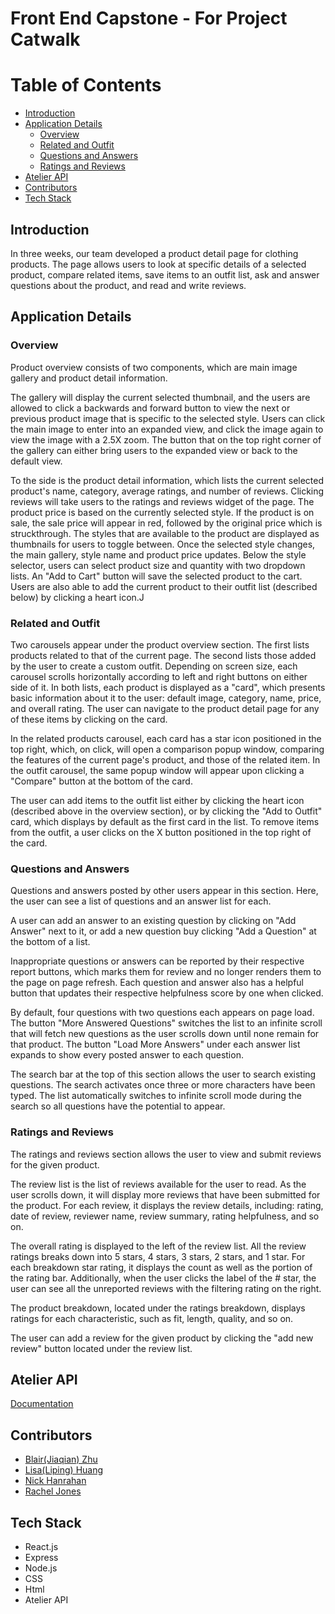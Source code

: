 # Front End Capstone - For Project Catwalk

# Table of Contents
  - [Introduction](#introduction)
  - [Application Details](#application-details)
    - [Overview](#overview)
    - [Related and Outfit](#related-and-outfit)
    - [Questions and Answers](#questions-and-answers)
    - [Ratings and Reviews](#ratings-and-reviews)
  - [Atelier API](#atelier-api)
  - [Contributors](#contributors)
  - [Tech Stack](#tech-stack)


## Introduction

In three weeks, our team developed a product detail page for clothing products. The page allows users to look at specific details of a selected product, compare related items, save items to an outfit list, ask and answer questions about the product, and read and write reviews.

## Application Details

### Overview

Product overview consists of two components, which are main image gallery and product detail information.

The gallery will display the current selected thumbnail, and the users are allowed to click a backwards and forward button to view the next or previous product image that is specific to the selected style. Users can click the main image to enter into an expanded view, and click the image again to view the image with a 2.5X zoom. The button that on the top right corner of the gallery can either bring users to the expanded view or back to the default view.

To the side is the product detail information, which lists the current selected product's name, category, average ratings, and number of reviews. Clicking reviews will take users to the ratings and reviews widget of the page. The product price is based on the currently selected style. If the product is on sale, the sale price will appear in red, followed by the original price which is struckthrough. The styles that are available to the product are displayed as thumbnails for users to toggle between. Once the selected style changes, the main gallery, style name and product price updates. Below the style selector, users can select product size and quantity with two dropdown lists. An "Add to Cart" button will save the selected product to the cart. Users are also able to add the current product to their outfit list (described below) by clicking a heart icon.J

### Related and Outfit

Two carousels appear under the product overview section. The first lists products related to that of the current page. The second lists those added by the user to create a custom outfit. Depending on screen size, each carousel scrolls horizontally according to left and right buttons on either side of it. In both lists, each product is displayed as a "card", which presents basic information about it to the user: default image, category, name, price, and overall rating. The user can navigate to the product detail page for any of these items by clicking on the card.

In the related products carousel, each card has a star icon positioned in the top right, which, on click, will open a comparison popup window, comparing the features of the current page's product, and those of the related item. In the outfit carousel, the same popup window will appear upon clicking a "Compare" button at the bottom of the card.

The user can add items to the outfit list either by clicking the heart icon (described above in the overview section), or by clicking the "Add to Outfit" card, which displays by default as the first card in the list. To remove items from the outfit, a user clicks on the X button positioned in the top right of the card.

### Questions and Answers

Questions and answers posted by other users appear in this section. Here, the user can see a list of questions and an answer list for each.

A user can add an answer to an existing question by clicking on "Add Answer" next to it, or add a new question buy clicking "Add a Question" at the bottom of a list.

Inappropriate questions or answers can be reported by their respective report buttons, which marks them for review and no longer renders them to the page on page refresh. Each question and answer also has a helpful button that updates their respective helpfulness score by one when clicked.

By default, four questions with two questions each appears on page load. The button "More Answered Questions" switches the list to an infinite scroll that will fetch new questions as the user scrolls down until none remain for that product. The button "Load More Answers" under each answer list expands to show every posted answer to each question.

The search bar at the top of this section allows the user to search existing questions. The search activates once three or more characters have been typed. The list automatically switches to infinite scroll mode during the search so all questions have the potential to appear.

### Ratings and Reviews
The ratings and reviews section allows the user to view and submit reviews for the given product.

The review list is the list of reviews available for the user to read. As the user scrolls down, it will display more reviews that have been submitted for the product. For each review, it displays the review details, including: rating, date of review, reviewer name, review summary, rating helpfulness, and so on.

The overall rating is displayed to the left of the review list. All the review ratings breaks down into 5 stars, 4 stars, 3 stars, 2 stars, and 1 star. For each breakdown star rating, it displays the count as well as the portion of the rating bar. Additionally, when the user clicks the label of the # star, the user can see all the unreported reviews with the filtering rating on the right.

The product breakdown, located under the ratings breakdown, displays ratings for each characteristic, such as fit, length, quality, and so on.

The user can add a review for the given product by clicking the "add new review" button located under the review list.

## Atelier API
[Documentation](https://gist.github.com/trentgoing/d69849d6c16b82d279ffc4ecd127f49f)

## Contributors
- [Blair(Jiaqian) Zhu](https://github.com/happyzhu-tech)
- [Lisa(Liping) Huang](https://github.com/lipingh)
- [Nick Hanrahan](https://github.com/nickhanrahan)
- [Rachel Jones](https://github.com/Jonesy464)

 ## Tech Stack
- React.js
- Express
- Node.js
- CSS
- Html
- Atelier API
